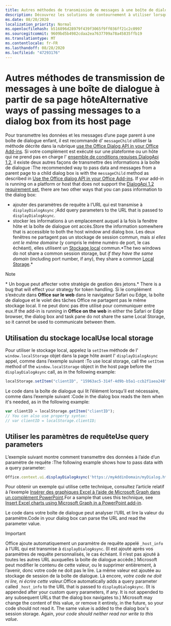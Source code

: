 ```yaml
---
title: Autres méthodes de transmission de messages à une boîte de dialogue à partir de sa page hôte
description: Découvrez les solutions de contournement à utiliser lorsque la méthode messageChild n’est pas prise en charge.
ms.date: 08/20/2020
localization_priority: Normal
ms.openlocfilehash: b516896d28979f439f3065f9ff036ff21c2c0997
ms.sourcegitcommit: 9609bd5b4982cdaa2ea7637709a78a45835ffb19
ms.translationtype: MT
ms.contentlocale: fr-FR
ms.lasthandoff: 08/28/2020
ms.locfileid: "47293176"
---
```

# <a name="alternative-ways-of-passing-messages-to-a-dialog-box-from-its-host-page"></a><span data-ttu-id="2bbd5-103">Autres méthodes de transmission de messages à une boîte de dialogue à partir de sa page hôte</span><span class="sxs-lookup"><span data-stu-id="2bbd5-103">Alternative ways of passing messages to a dialog box from its host page</span></span>

<span data-ttu-id="2bbd5-104">Pour transmettre les données et les messages d’une page parent à une boîte de dialogue enfant, il est recommandé d' `messageChild` utiliser la méthode décrite dans la rubrique [use the Office Dialog API in your Office Add-ins](dialog-api-in-office-add-ins.md#pass-information-to-the-dialog-box). Si votre complément est exécuté sur une plateforme ou un hôte qui ne prend pas en charge l' [ensemble de conditions requises DialogApi 1,2](../reference/requirement-sets/dialog-api-requirement-sets.md), il existe deux autres façons de transmettre des informations à la boîte de dialogue :</span><span class="sxs-lookup"><span data-stu-id="2bbd5-104">The recommended way to pass data and messages from a parent page to a child dialog box is with the `messageChild` method as described in [Use the Office dialog API in your Office Add-ins](dialog-api-in-office-add-ins.md#pass-information-to-the-dialog-box). If your add-in is running on a platform or host that does not support the [DialogApi 1.2 requirement set](../reference/requirement-sets/dialog-api-requirement-sets.md), there are two other ways that you can pass information to the dialog box:</span></span>

- <span data-ttu-id="2bbd5-105">ajouter des paramètres de requête à l’URL qui est transmise à `displayDialogAsync` ;</span><span class="sxs-lookup"><span data-stu-id="2bbd5-105">Add query parameters to the URL that is passed to `displayDialogAsync`.</span></span>
- <span data-ttu-id="2bbd5-106">stocker les informations à un emplacement auquel à la fois la fenêtre hôte et la boîte de dialogue ont accès.</span><span class="sxs-lookup"><span data-stu-id="2bbd5-106">Store the information somewhere that is accessible to both the host window and dialog box.</span></span> <span data-ttu-id="2bbd5-107">Les deux fenêtres ne partagent pas un stockage de session commun, mais *si elles ont le même domaine* (y compris le même numéro de port, le cas échéant), elles utilisent un [Stockage local](https://www.w3schools.com/html/html5_webstorage.asp) commun.\*</span><span class="sxs-lookup"><span data-stu-id="2bbd5-107">The two windows do not share a common session storage, but *if they have the same domain* (including port number, if any), they share a common [Local Storage](https://www.w3schools.com/html/html5_webstorage.asp).\*</span></span>


> [!NOTE]
> <span data-ttu-id="2bbd5-108">\* Un bogue peut affecter votre stratégie de gestion des jetons.</span><span class="sxs-lookup"><span data-stu-id="2bbd5-108">\* There is a bug that will effect your strategy for token handling.</span></span> <span data-ttu-id="2bbd5-109">Si le complément s’exécute dans **Office sur le web** dans le navigateur Safari ou Edge, la boîte de dialogue et le volet des tâches Office ne partagent pas le même stockage local. Il ne peut donc pas être utilisé pour communiquer entre eux.</span><span class="sxs-lookup"><span data-stu-id="2bbd5-109">If the add-in is running in **Office on the web** in either the Safari or Edge browser, the dialog box and task pane do not share the same Local Storage, so it cannot be used to communicate between them.</span></span>

## <a name="use-local-storage"></a><span data-ttu-id="2bbd5-110">Utilisation du stockage local</span><span class="sxs-lookup"><span data-stu-id="2bbd5-110">Use local storage</span></span>

<span data-ttu-id="2bbd5-111">Pour utiliser le stockage local, appelez la `setItem` méthode de l' `window.localStorage` objet dans la page hôte avant l' `displayDialogAsync` appel, comme dans l’exemple suivant :</span><span class="sxs-lookup"><span data-stu-id="2bbd5-111">To use local storage, call the `setItem` method of the `window.localStorage` object in the host page before the `displayDialogAsync` call, as in the following example:</span></span>

```js
localStorage.setItem("clientID", "15963ac5-314f-4d9b-b5a1-ccb2f1aea248");
```

<span data-ttu-id="2bbd5-112">Le code dans la boîte de dialogue qui lit l’élément lorsqu’il est nécessaire, comme dans l’exemple suivant :</span><span class="sxs-lookup"><span data-stu-id="2bbd5-112">Code in the dialog box reads the item when it's needed, as in the following example:</span></span>

```js
var clientID = localStorage.getItem("clientID");
// You can also use property syntax:
// var clientID = localStorage.clientID;
```

## <a name="use-query-parameters"></a><span data-ttu-id="2bbd5-113">Utiliser les paramètres de requête</span><span class="sxs-lookup"><span data-stu-id="2bbd5-113">Use query parameters</span></span>

<span data-ttu-id="2bbd5-114">L’exemple suivant montre comment transmettre des données à l’aide d’un paramètre de requête :</span><span class="sxs-lookup"><span data-stu-id="2bbd5-114">The following example shows how to pass data with a query parameter:</span></span>

```js
Office.context.ui.displayDialogAsync('https://myAddinDomain/myDialog.html?clientID=15963ac5-314f-4d9b-b5a1-ccb2f1aea248');
```

<span data-ttu-id="2bbd5-115">Pour obtenir un exemple qui utilise cette technique, consultez l’article relatif à l’exemple [Insérer des graphiques Excel à l’aide de Microsoft Graph dans un complément PowerPoint](https://github.com/OfficeDev/PowerPoint-Add-in-Microsoft-Graph-ASPNET-InsertChart).</span><span class="sxs-lookup"><span data-stu-id="2bbd5-115">For a sample that uses this technique, see [Insert Excel charts using Microsoft Graph in a PowerPoint add-in](https://github.com/OfficeDev/PowerPoint-Add-in-Microsoft-Graph-ASPNET-InsertChart).</span></span>

<span data-ttu-id="2bbd5-116">Le code dans votre boîte de dialogue peut analyser l’URL et lire la valeur du paramètre.</span><span class="sxs-lookup"><span data-stu-id="2bbd5-116">Code in your dialog box can parse the URL and read the parameter value.</span></span>

> [!IMPORTANT]
> <span data-ttu-id="2bbd5-p103">Office ajoute automatiquement un paramètre de requête appelé `_host_info` à l’URL qui est transmise à `displayDialogAsync`. (Il est ajouté après vos paramètres de requête personnalisés, le cas échéant. Il n’est pas ajouté à toutes les autres URL auxquelles la boîte de dialogue accède.) Microsoft peut modifier le contenu de cette valeur, ou le supprimer entièrement, à l’avenir, donc votre code ne doit pas le lire. La même valeur est ajoutée au stockage de session de la boîte de dialogue. Là encore, *votre code ne doit ni lire, ni écrire cette valeur*.</span><span class="sxs-lookup"><span data-stu-id="2bbd5-p103">Office automatically adds a query parameter called `_host_info` to the URL that is passed to `displayDialogAsync`. (It is appended after your custom query parameters, if any. It is not appended to any subsequent URLs that the dialog box navigates to.) Microsoft may change the content of this value, or remove it entirely, in the future, so your code should not read it. The same value is added to the dialog box's session storage. Again, *your code should neither read nor write to this value*.</span></span>
